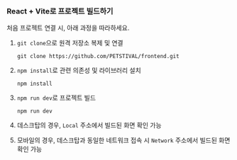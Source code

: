 ### React + Vite로 프로젝트 빌드하기

처음 프로젝트 연결 시, 아래 과정을 따라하세요.

1.  `git clone`으로 원격 저장소 복제 및 연결

        git clone https://github.com/PETSTIVAL/frontend.git

2.  `npm install`로 관련 의존성 및 라이브러리 설치

        npm install

3.  `npm run dev`로 프로젝트 빌드

        npm run dev

4.  데스크탑의 경우, `Local` 주소에서 빌드된 화면 확인 가능
5.  모바일의 경우, 데스크탑과 동일한 네트워크 접속 시 `Network` 주소에서 빌드된 화면 확인 가능
